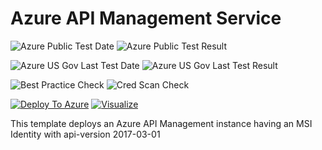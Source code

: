 # Azure API Management Service

![Azure Public Test Date](https://azurequickstartsservice.blob.core.windows.net/badges/101-api-management-create-with-msi/PublicLastTestDate.svg)
![Azure Public Test Result](https://azurequickstartsservice.blob.core.windows.net/badges/101-api-management-create-with-msi/PublicDeployment.svg)

![Azure US Gov Last Test Date](https://azurequickstartsservice.blob.core.windows.net/badges/101-api-management-create-with-msi/FairfaxLastTestDate.svg)
![Azure US Gov Last Test Result](https://azurequickstartsservice.blob.core.windows.net/badges/101-api-management-create-with-msi/FairfaxDeployment.svg)

![Best Practice Check](https://azurequickstartsservice.blob.core.windows.net/badges/101-api-management-create-with-msi/BestPracticeResult.svg)
![Cred Scan Check](https://azurequickstartsservice.blob.core.windows.net/badges/101-api-management-create-with-msi/CredScanResult.svg)

[![Deploy To Azure](https://raw.githubusercontent.com/quadax/azure-quickstart-templates/master/1-CONTRIBUTION-GUIDE/images/deploytoazure.svg?sanitize=true)](https://portal.azure.com/#create/Microsoft.Template/uri/https%3A%2F%2Fraw.githubusercontent.com%2Fquadax%2Fazure-quickstart-templates%2Fmaster%2F101-api-management-create-with-msi%2Fazuredeploy.json)
[![Visualize](https://raw.githubusercontent.com/quadax/azure-quickstart-templates/master/1-CONTRIBUTION-GUIDE/images/visualizebutton.svg?sanitize=true)](http://armviz.io/#/?load=https%3A%2F%2Fraw.githubusercontent.com%2Fquadax%2Fazure-quickstart-templates%2Fmaster%2F101-api-management-create-with-msi%2Fazuredeploy.json)

This template deploys an Azure API Management instance having an MSI Identity with api-version 2017-03-01


